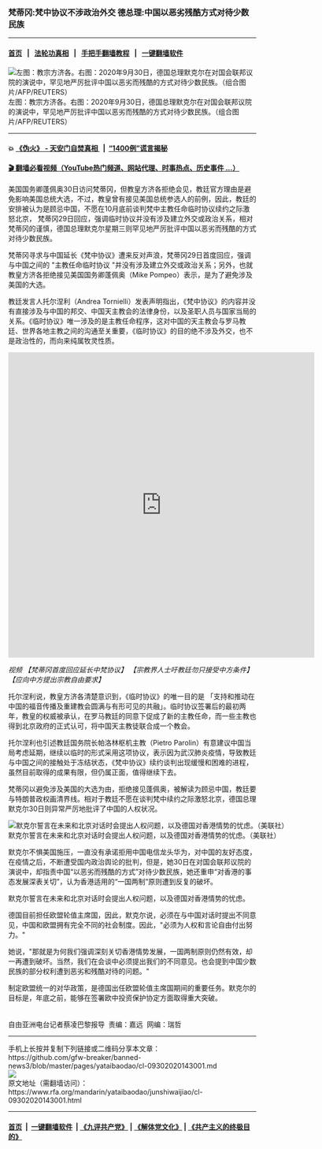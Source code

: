 ### 梵蒂冈:梵中协议不涉政治外交  德总理:中国以恶劣残酷方式对待少数民族
------------------------

#### [首页](https://github.com/gfw-breaker/banned-news3/blob/master/README.md) &nbsp;&nbsp;|&nbsp;&nbsp; [法轮功真相](https://github.com/begood0513/basic/blob/master/README.md)  &nbsp;&nbsp;|&nbsp;&nbsp; [手把手翻墙教程](https://github.com/gfw-breaker/guides/wiki)  &nbsp;&nbsp;|&nbsp;&nbsp; [一键翻墙软件](https://github.com/gfw-breaker/nogfw/blob/master/README.md)  



<div id="headerimg">
 <img alt="左图：教宗方济各。右图：2020年9月30日，德国总理默克尔在对国会联邦议院的演说中，罕见地严厉批评中国以恶劣而残酷的方式对待少数民族。（组合图片/AFP/REUTERS）" src="https://www.rfa.org/mandarin/yataibaodao/junshiwaijiao/cl-09302020143001.html/2020-09-30T103517Z_1302902449_RC2Y8J9Y8FN3_RTRMADP_3_GERMANY-BUDGET-MERKEL.jpg/@@images/3d844905-c665-49e6-922c-f31af7db848d.jpeg" title="左图：教宗方济各。右图：2020年9月30日，德国总理默克尔在对国会联邦议院的演说中，罕见地严厉批评中国以恶劣而残酷的方式对待少数民族。（组合图片/AFP/REUTERS）"/>
 <div id="headerimgcontents">
  <div id="headerimgcaption">
   <span>
    左图：教宗方济各。右图：2020年9月30日，德国总理默克尔在对国会联邦议院的演说中，罕见地严厉批评中国以恶劣而残酷的方式对待少数民族。（组合图片/AFP/REUTERS）
   </span>
   <!-- zoomattribute -->
  </div>
  <!-- headerimgcaption -->
 </div>
 <!-- headerimagecontents -->
</div>

<hr/>


#### 💥 [《伪火》 - 天安门自焚真相 ](http://158.247.195.190:10000/videos/blog/weihuo.html)&nbsp; |&nbsp; [“1400例”谎言揭秘  ](http://158.247.195.190:10000/videos/blog/jiexi1400.html)

#### [ 🎬  翻墙必看视频（YouTube热门频道、网站代理、时事热点、历史事件 ...）](https://github.com/gfw-breaker/links/blob/master/banned.md)

<div id="storytext">
 <div>
  <div class="slot_header">
  </div>
 </div>
 <p>
 </p>
 <p>
  美国国务卿蓬佩奥30日访问梵蒂冈，但教皇方济各拒绝会见，教廷官方理由是避免影响美国总统大选，不过，教皇曾有接见美国总统参选人的前例，因此，教廷的安排被认为是顾忌中国，不愿在10月底前谈判梵中主教任命临时协议续约之际激怒北京， 梵蒂冈29日回应，强调临时协议并没有涉及建立外交或政治关系，相对梵蒂冈的谨慎，德国总理默克尔星期三则罕见地严厉批评中国以恶劣而残酷的方式对待少数民族。
 </p>
 <p>
  梵蒂冈寻求与中国延长《梵中协议》遭来反对声浪，梵蒂冈29日首度回应，强调与中国之间的 "主教任命临时协议 "并没有涉及建立外交或政治关系；另外，也就教皇方济各拒绝接见美国国务卿蓬佩奥（Mike Pompeo）表示，是为了避免涉及美国的大选。
 </p>
 <p>
 </p>
 <p>
 </p>
 <p>
  教廷发言人托尔涅利（Andrea Tornielli）发表声明指出，《梵中协议》的内容并没有直接涉及与中国的邦交、中国天主教会的法律身份，以及圣职人员与国家当局的关系。《临时协议》唯一涉及的是主教任命程序，这对中国的天主教会与罗马教廷、世界各地主教之间的沟通至关重要，《临时协议》的目的绝不涉及外交，也不是政治性的，而向来纯属牧灵性质。
 </p>
 <p>
 </p>
 <p>
  <iframe frameborder="0" height="620" scrolling="no" src="https://www.facebook.com/plugins/video.php?href=https%3A%2F%2Fwww.facebook.com%2FRFAChinese%2Fvideos%2F2261519883992788%2F&amp;show_text=0&amp;width=622" width="622">
  </iframe>
 </p>
 <p>
  <i>
   视频
   <span class="hzawbc8m oo9gr5id knj5qynh a3bd9o3v jq4qci2q iv3no6db c8b282yb mau55g9w fe6kdd0r d3f4x2em aigsh9s9 nxhoafnm keod5gw0 a8c37x1j rrkovp55 c1et5uql qv66sw1b hpfvmrgz d2edcug0" dir="auto">
   </span>
   【梵蒂冈首度回应延长中梵协议】 【宗教界人士吁教廷勿只接受中方条件】
   <span class="d2edcug0 hpfvmrgz qv66sw1b c1et5uql rrkovp55 a8c37x1j keod5gw0 nxhoafnm aigsh9s9 d3f4x2em fe6kdd0r mau55g9w c8b282yb iv3no6db jq4qci2q a3bd9o3v knj5qynh oo9gr5id hzawbc8m" dir="auto">
    【应向中方提出宗教自由要求】
   </span>
  </i>
  <span class="hzawbc8m oo9gr5id knj5qynh a3bd9o3v jq4qci2q iv3no6db c8b282yb mau55g9w fe6kdd0r d3f4x2em aigsh9s9 nxhoafnm keod5gw0 a8c37x1j rrkovp55 c1et5uql qv66sw1b hpfvmrgz d2edcug0" dir="auto">
  </span>
 </p>
 <div class="ii04i59q c1et5uql hcukyx3x oygrvhab cxmmr5t8 kvgmc6g5">
 </div>
 <p>
  <span class="hzawbc8m oo9gr5id knj5qynh a3bd9o3v jq4qci2q iv3no6db c8b282yb mau55g9w fe6kdd0r d3f4x2em aigsh9s9 nxhoafnm keod5gw0 a8c37x1j rrkovp55 c1et5uql qv66sw1b hpfvmrgz d2edcug0" dir="auto">
  </span>
 </p>
 <p>
 </p>
 <p>
  托尔涅利说，教皇方济各清楚意识到，《临时协议》的唯一目的是 「支持和推动在中国的福音传播及重建教会圆满与有形可见的共融」。临时协议签署后的最初两年，教皇的权威被承认，在罗马教廷的同意下促成了新的主教任命，而一些主教也得到北京政府的正式认可，将中国天主教徒联合成一个教会。
 </p>
 <p>
  托尔涅利也引述教廷国务院长帕洛林枢机主教（Pietro Parolin）有意建议中国当局考虑延期，继续以临时的形式采用这项协议，表示因为武汉肺炎疫情，导致教廷与中国之间的接触处于冻结状态，《梵中协议》续约谈判出现缓慢和困难的进程，虽然目前取得的成果有限，但仍属正面，值得继续下去。
 </p>
 <p>
  梵蒂冈以避免涉及美国的大选为由，拒绝接见蓬佩奥，被解读为顾忌中国，教廷要与特朗普政权画清界线。相对于教廷不愿在谈判梵中续约之际激怒北京，德国总理默克尔30日则异常严厉地批评了中国的人权状况。
 </p>
 <p>
 </p>
 <p>
  <div class="image-inline captioned" style="width:1500px;">
   <div style="width:1500px;">
    <img alt="默克尔誓言在未来和北京对话时会提出人权问题，以及德国对香港情势的忧虑。（美联社）" src="https://www.rfa.org/mandarin/yataibaodao/junshiwaijiao/cl-09302020143001.html/AP_20274267284099.jpg" title="默克尔誓言在未来和北京对话时会提出人权问题，以及德国对香港情势的忧虑。（美联社）"/>
   </div>
   <div class="image-caption">
    <span style="width:1500px;">
     默克尔誓言在未来和北京对话时会提出人权问题，以及德国对香港情势的忧虑。（美联社）
    </span>
    <span class="copyright">
    </span>
   </div>
  </div>
 </p>
 <p>
  默克尔不惧美国施压，一直没有承诺拒用中国电信龙头华为，对中国的友好态度，在疫情之后，不断遭受国内政治舆论的批判，但是，她30日在对国会联邦议院的演说中，却指责中国“以恶劣而残酷的方式”对待少数民族，她还重申“对香港的事态发展深表关切”，认为香港适用的“一国两制”原则遭到反复的破坏。
 </p>
 <p>
  默克尔誓言在未来和北京对话时会提出人权问题，以及德国对香港情势的忧虑。
 </p>
 <p>
  德国目前担任欧盟轮值主席国，因此，默克尔说，必须在与中国对话时提出不同意见，中国和欧盟拥有完全不同的社会制度。因此，"必须为人权和言论自由付出努力。"
 </p>
 <p>
  她说，"那就是为何我们强调深刻关切香港情势发展，一国两制原则仍然有效，却一再遭到破坏。当然，我们在会谈中必须提出我们的不同意见。也会提到中国少数民族的部分权利遭到恶劣和残酷对待的问题。"
 </p>
 <p>
  制定欧盟统一的对华政策，是德国出任欧盟轮值主席国期间的重要任务。默克尔的目标是，年底之前，能够在签署欧中投资保护协定方面取得重大突破。
  <br/>
  <br/>
  <br/>
  自由亚洲电台记者蔡凌巴黎报导  责编：嘉远  网编：瑞哲
 </p>
</div>

<hr/>
手机上长按并复制下列链接或二维码分享本文章：<br/>
https://github.com/gfw-breaker/banned-news3/blob/master/pages/yataibaodao/cl-09302020143001.md <br/>
<a href='https://github.com/gfw-breaker/banned-news3/blob/master/pages/yataibaodao/cl-09302020143001.md'><img src='https://github.com/gfw-breaker/banned-news3/blob/master/pages/yataibaodao/cl-09302020143001.md.png'/></a> <br/>
原文地址（需翻墙访问）：https://www.rfa.org/mandarin/yataibaodao/junshiwaijiao/cl-09302020143001.html


------------------------
#### [首页](https://github.com/gfw-breaker/banned-news3/blob/master/README.md) &nbsp;|&nbsp; [一键翻墙软件](https://github.com/gfw-breaker/nogfw/blob/master/README.md) &nbsp;| [《九评共产党》](https://github.com/gfw-breaker/9ping.md/blob/master/README.md#九评之一评共产党是什么) | [《解体党文化》](https://github.com/gfw-breaker/jtdwh.md/blob/master/README.md) | [《共产主义的终极目的》](https://github.com/gfw-breaker/gczydzjmd.md/blob/master/README.md)


<img src='http://gfw-breaker.win/banned-news3/pages/yataibaodao/cl-09302020143001.md' width='0px' height='0px'/>
